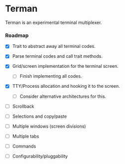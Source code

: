 Terman
===

Terman is an experimental terminal multiplexer.

### Roadmap
- [x] Trait to abstract away all terminal codes.
- [x] Parse terminal codes and call trait methods.
- [x] Grid/screen implementation for the terminal screen.
  - [ ] Finish implementing all codes.
- [x] TTY/Process allocation and hooking it to the screen.
  - [ ] Consider alternative architectures for this.
- [ ] Scrollback
- [ ] Selections and copy/paste
- [ ] Multiple windows (screen divisions)
- [ ] Multiple tabs
- [ ] Commands
- [ ] Configurability/pluggability


